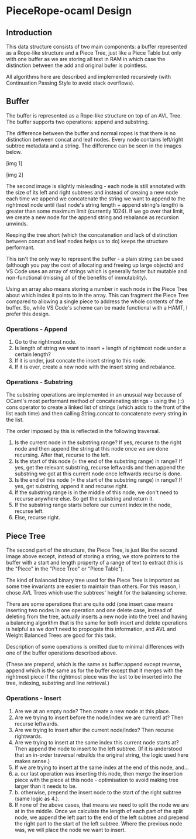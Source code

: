 # PieceRope-ocaml Design

## Introduction

This data structure consists of two main components: a buffer represented as a Rope-like structure and a Piece Tree, just like a Piece Table but only with one buffer as we are storing all text in RAM in which case the distinction between the add and original bufer is pointless.

All algorithms here are described and implemented recursively (with Continuation Passing Style to avoid stack overflows).

## Buffer

The buffer is represented as a Rope-like structure on top of an AVL Tree. The buffer supports two operations: append and substring.

The difference between the buffer and normal ropes is that there is no distinction between concat and leaf nodes. Every node contains left/right subtree metadata and a string. The difference can be seen in the images below.

[img 1]

[img 2]

The second image is slightly misleading - each node is still annotated with the size of its left and right subtrees and instead of creaing a new node each time we append we concatenate the string we want to append to the rightmost node until (last node's string length + append string's length) is greater than some maximum limit (currently 1024). If we go over that limit, we create a new node for the append string and rebalance as recursion unwinds. 

Keeping the tree short (which the concatenation and lack of distinction between concat and leaf nodes helps us to do) keeps the structure performant.

This isn't the only way to represent the buffer - a plain string can be used (although you pay the cost of allocating and freeing up large objects) and VS Code uses an array of strings which is generally faster but mutable and non-functional (missing all of the benefits of immutability).

Using an array also means storing a number in each node in the Piece Tree about which index it points to in the array. This can fragment the Piece Tree compared to allowing a single piece to address the whole contents of the buffer. So, while VS Code's scheme can be made functional with a HAMT, I prefer this design.

### Operations - Append

1. Go to the rightmost node.
2. Is length of string we want to insert + length of rightmost node under a certain length?
3. If it is under, just concate the insert string to this node.
4. If it is over, create a new node with the insert string and rebalance.

### Operations - Substring

The substring operations are implemented in an unusual way because of OCaml's most performant method of concatenating strings - using the (::) cons operator to create a linked list of strings (which adds to the front of the list each time) and then calling String.concat to concatenate every string in the list.

The order imposed by this is reflected in the following traversal.

1. Is the current node in the substring range? If yes, recurse to the right node and then append the string at this node once we are done recursing. After that, recurse to the left.
2. Is the start of this node (= the end of the substring range) in range? If yes, get the relevant substring, recurse leftwards and then append the substring we got at this current node once leftwards recurse is done.
3. Is the end of this node (= the start of the substring range) in range? If yes, get substring, append it and recurse right.
4. If the substring range is in the middle of this node, we don't need to recurse anywhere else. So get the substring and return it.
5. If the substring range starts before our current index in the node, recurse left.
6. Else, recurse right.

## Piece Tree

The second part of the structure, the Piece Tree, is just like the second image above except, instead of storing a string, we store pointers to the buffer with a start and length property of a range of text to extract (this is the "Piece" in the "Piece Tree" or "Piece Table").

The kind of balanced binary tree used for the Piece Tree is important as some tree invariants are easier to maintain than others. For this reason, I chose AVL Trees which use the subtrees' height for the balancing scheme. 

There are some operations that are quite odd (one insert case means inserting two nodes in one operation and one delete case, instead of deleting from the tree, actually inserts a new node into the tree) and having a balancing algorithm that is the same for both insert and delete operations is helpful as we don't need to propogate this information, and AVL and Weight Balanced Trees are good for this task.

Description of some operations is omitted due to minimal differences with one of the buffer operations described above. 

(These are prepend, which is the same as buffer.append except reverse, append which is the same as for the buffer except that it merges with the rightmost piece if the rightmost piece was the last to be inserted into the tree, indexing, substring and line retrieval.)

### Operations - Insert

1. Are we at an empty node? Then create a new node at this place.
2. Are we trying to insert before the node/index we are currentl at? Then recurse leftwards.
3. Are we trying to insert after the current node/index? Then recurse rightwards.
4. Are we trying to insert at the same index this current node starts at? Then append the node to insert to the left subtree. (If it is understood that an in-order traversal rebuilds the original string, the logic used here makes sense.)
5. If we are trying to insert at the same index at the end of this node, and...
5. a. our last operation was inserting this node, then merge the insertion piece with the piece at this node - optimisation to avoid making tree larger than it needs to be.
5. b. otherwise, prepend the insert node to the start of the right subtree (same logic as 4.).
6. If none of the above cases, that means we need to split the node we are at in the middle. Once we calculate the length of each part of the split node, we append the left part to the end of the left subtree and prepend the right part to the start of the left subtree. Where the previous node was, we will place the node we want to insert.



